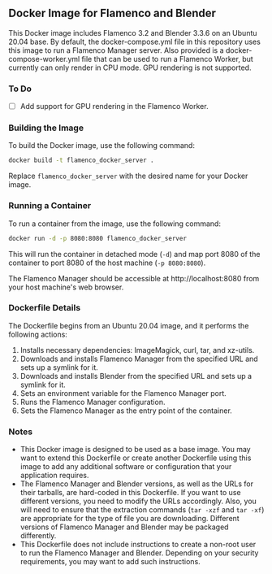 ## Docker Image for Flamenco and Blender

This Docker image includes Flamenco 3.2 and Blender 3.3.6 on an Ubuntu 20.04 base.
By default, the docker-compose.yml file in this repository uses this image to run a Flamenco Manager server. Also provided is a docker-compose-worker.yml file that can be used to run a Flamenco Worker, but currently can only render in CPU mode. GPU rendering is not supported.

### To Do

- [ ] Add support for GPU rendering in the Flamenco Worker.

### Building the Image

To build the Docker image, use the following command:

```bash
docker build -t flamenco_docker_server .
```

Replace `flamenco_docker_server` with the desired name for your Docker image.

### Running a Container

To run a container from the image, use the following command:

```bash
docker run -d -p 8080:8080 flamenco_docker_server
```

This will run the container in detached mode (`-d`) and map port 8080 of the container to port 8080 of the host machine (`-p 8080:8080`).

The Flamenco Manager should be accessible at http://localhost:8080 from your host machine's web browser.

### Dockerfile Details

The Dockerfile begins from an Ubuntu 20.04 image, and it performs the following actions:

1. Installs necessary dependencies: ImageMagick, curl, tar, and xz-utils.
2. Downloads and installs Flamenco Manager from the specified URL and sets up a symlink for it.
3. Downloads and installs Blender from the specified URL and sets up a symlink for it.
4. Sets an environment variable for the Flamenco Manager port.
5. Runs the Flamenco Manager configuration.
6. Sets the Flamenco Manager as the entry point of the container.

### Notes

- This Docker image is designed to be used as a base image. You may want to extend this Dockerfile or create another Dockerfile using this image to add any additional software or configuration that your application requires.
- The Flamenco Manager and Blender versions, as well as the URLs for their tarballs, are hard-coded in this Dockerfile. If you want to use different versions, you need to modify the URLs accordingly. Also, you will need to ensure that the extraction commands (`tar -xzf` and `tar -xf`) are appropriate for the type of file you are downloading. Different versions of Flamenco Manager and Blender may be packaged differently.
- This Dockerfile does not include instructions to create a non-root user to run the Flamenco Manager and Blender. Depending on your security requirements, you may want to add such instructions.